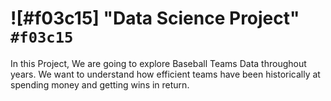 # ![#f03c15] "Data Science Project" `#f03c15`
In this Project, We are going to explore Baseball Teams Data throughout years. We want to understand how efficient teams have been historically at spending money and getting wins in return.
